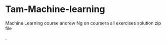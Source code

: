 # Tam-Machine-learning
Machine Learning course
andrew Ng on coursera
all exercises solution
zip file


.
